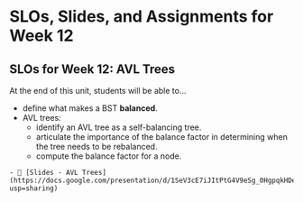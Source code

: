 # SLOs, Slides, and Assignments for Week 12

## SLOs for Week 12: AVL Trees

At the end of this unit, students will be able to...

- define what makes a BST **balanced**.
- AVL trees:
  - identify an AVL tree as a self-balancing tree.
  - articulate the importance of the balance factor in determining when the tree needs to be rebalanced.
  - compute the balance factor for a node.

```{note} Resources
- 📜 [Slides - AVL Trees](https://docs.google.com/presentation/d/1SeV3cE7iJItPtG4V9eSg_0HgpqkHDeVSyMvwP2n5m8Y/edit?usp=sharing)
```

